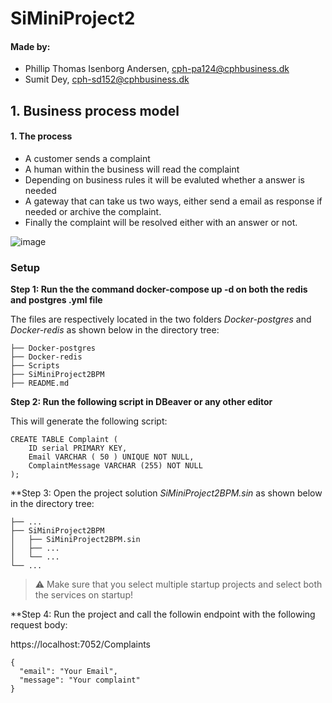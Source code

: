 # SiMiniProject2

#### Made by: ####

* Phillip Thomas Isenborg Andersen, cph-pa124@cphbusiness.dk
* Sumit Dey, cph-sd152@cphbusiness.dk


## 1. Business process model

#### 1. The process ####

* A customer sends a complaint 
* A human within the business will read the complaint
* Depending on business rules it will be evaluted whether a answer is needed 
* A gateway that can take us two ways, either send a email as response if needed or archive the complaint.
* Finally the complaint will be resolved either with an answer or not.

![image](https://user-images.githubusercontent.com/55355481/194023767-03228bd7-06a5-41da-843f-0b829fb1ef81.png)


### Setup

**Step 1: Run the the command docker-compose up -d on both the redis and postgres .yml file**

The files are respectively located in the two folders  *Docker-postgres* and *Docker-redis* as shown below in the directory tree:

```
├── Docker-postgres
├── Docker-redis
├── Scripts
├── SiMiniProject2BPM
├── README.md
```

**Step 2: Run the following script in DBeaver or any other editor**

This will generate the following script:
```
CREATE TABLE Complaint (
	ID serial PRIMARY KEY,
	Email VARCHAR ( 50 ) UNIQUE NOT NULL,
	ComplaintMessage VARCHAR (255) NOT NULL
);
```

**Step 3: Open the project solution *SiMiniProject2BPM.sin* as shown below in the directory tree:

 
    ├── ...
    ├── SiMiniProject2BPM                   
    │   ├── SiMiniProject2BPM.sin        
    │   ├── ...       
    │   └── ...                
    └── ...


> :warning: Make sure that you select multiple startup projects and select both the services on startup!

**Step 4: Run the project and call the followin endpoint with the following request body:

https://localhost:7052/Complaints


```
{
  "email": "Your Email",
  "message": "Your complaint"
}
```


